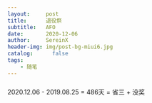 ```yaml
---
layout:     post
title:      退役祭
subtitle:   AFO
date:       2020-12-06
author:     SereinX
header-img: img/post-bg-miui6.jpg
catalog: 	  false
tags:
    - 随笔
---
```


### 
2020.12.06 - 2019.08.25 = 486天 = 省三 + 没奖
